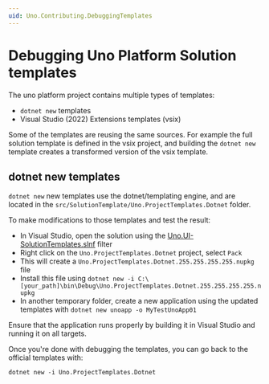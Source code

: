 ```yaml
---
uid: Uno.Contributing.DebuggingTemplates
---
```


# Debugging Uno Platform Solution templates

The uno platform project contains multiple types of templates:

- `dotnet new` templates
- Visual Studio (2022) Extensions templates (vsix)

Some of the templates are reusing the same sources. For example the full solution template is defined in the vsix project, and building the `dotnet new` template creates a transformed version of the vsix template.

## dotnet new templates

`dotnet new` new templates use the dotnet/templating engine, and are located in the `src/SolutionTemplate/Uno.ProjectTemplates.Dotnet` folder.

To make modifications to those templates and test the result:

- In Visual Studio, open the solution using the [Uno.UI-SolutionTemplates.slnf](building-uno-ui.md) filter
- Right click on the `Uno.ProjectTemplates.Dotnet` project, select `Pack`
- This will create a `Uno.ProjectTemplates.Dotnet.255.255.255.255.nupkg` file
- Install this file using `dotnet new -i C:\[your_path]\bin\Debug\Uno.ProjectTemplates.Dotnet.255.255.255.255.nupkg`
- In another temporary folder, create a new application using the updated templates with `dotnet new unoapp -o MyTestUnoApp01`

Ensure that the application runs properly by building it in Visual Studio and running it on all targets.

Once you're done with debugging the templates, you can go back to the official templates with:

```
dotnet new -i Uno.ProjectTemplates.Dotnet
```
